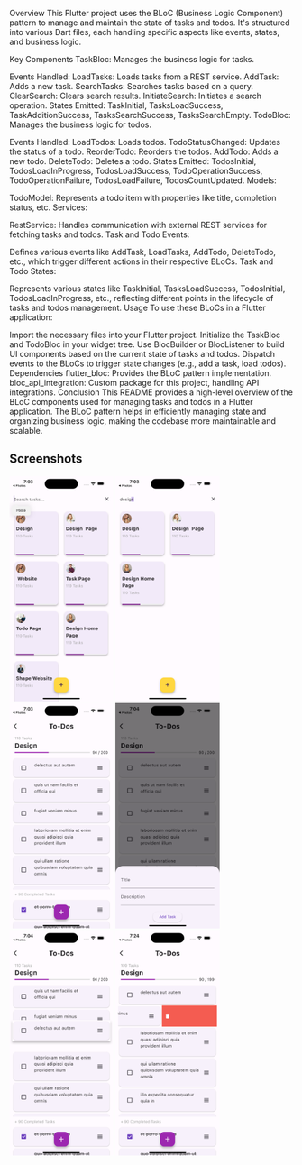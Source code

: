 Overview
This Flutter project uses the BLoC (Business Logic Component) pattern to manage and maintain the state of tasks and todos. It's structured into various Dart files, each handling specific aspects like events, states, and business logic.

Key Components
TaskBloc: Manages the business logic for tasks.

Events Handled:
LoadTasks: Loads tasks from a REST service.
AddTask: Adds a new task.
SearchTasks: Searches tasks based on a query.
ClearSearch: Clears search results.
InitiateSearch: Initiates a search operation.
States Emitted:
TaskInitial, TasksLoadSuccess, TaskAdditionSuccess, TasksSearchSuccess, TasksSearchEmpty.
TodoBloc: Manages the business logic for todos.

Events Handled:
LoadTodos: Loads todos.
TodoStatusChanged: Updates the status of a todo.
ReorderTodo: Reorders the todos.
AddTodo: Adds a new todo.
DeleteTodo: Deletes a todo.
States Emitted:
TodosInitial, TodosLoadInProgress, TodosLoadSuccess, TodoOperationSuccess, TodoOperationFailure, TodosLoadFailure, TodosCountUpdated.
Models:

TodoModel: Represents a todo item with properties like title, completion status, etc.
Services:

RestService: Handles communication with external REST services for fetching tasks and todos.
Task and Todo Events:

Defines various events like AddTask, LoadTasks, AddTodo, DeleteTodo, etc., which trigger different actions in their respective BLoCs.
Task and Todo States:

Represents various states like TaskInitial, TasksLoadSuccess, TodosInitial, TodosLoadInProgress, etc., reflecting different points in the lifecycle of tasks and todos management.
Usage
To use these BLoCs in a Flutter application:

Import the necessary files into your Flutter project.
Initialize the TaskBloc and TodoBloc in your widget tree.
Use BlocBuilder or BlocListener to build UI components based on the current state of tasks and todos.
Dispatch events to the BLoCs to trigger state changes (e.g., add a task, load todos).
Dependencies
flutter_bloc: Provides the BLoC pattern implementation.
bloc_api_integration: Custom package for this project, handling API integrations.
Conclusion
This README provides a high-level overview of the BLoC components used for managing tasks and todos in a Flutter application. The BLoC pattern helps in efficiently managing state and organizing business logic, making the codebase more maintainable and scalable.

## Screenshots
<img src="./assets/s1.png" widt="500" height="400">
<img src="./assets/s2.png" widt="500" height="400">
<img src="./assets/s3.png" widt="500" height="400">
<img src="./assets/s4.png" widt="500" height="400">
<img src="./assets/s5.png" widt="500" height="400">
<img src="./assets/s6.png" widt="500" height="400">


